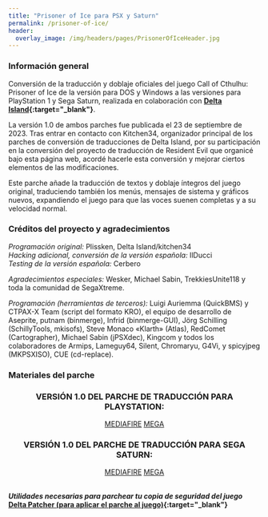 ```yaml
---
title: "Prisoner of Ice para PSX y Saturn"
permalink: /prisoner-of-ice/
header:
  overlay_image: /img/headers/pages/PrisonerOfIceHeader.jpg
---
```


### Información general

Conversión de la traducción y doblaje oficiales del juego Call of Cthulhu: Prisoner of Ice de la versión para DOS y Windows 
a las versiones para PlayStation 1 y Sega Saturn, realizada en colaboración con **[Delta Island](https://www.delta-island.com/forum/){:target="_blank"}**.

La versión 1.0 de ambos parches fue publicada el 23 de septiembre de 2023. Tras entrar en contacto con Kitchen34, organizador principal de los parches de 
conversión de traducciones de Delta Island, por su participación en la conversión del proyecto de traducción de Resident Evil que organicé bajo esta página web, 
acordé hacerle esta conversión y mejorar ciertos elementos de las modificaciones.

Este parche añade la traducción de textos y doblaje íntegros del juego original, traduciendo también los menús, mensajes de sistema y gráficos nuevos, expandiendo 
el juego para que las voces suenen completas y a su velocidad normal.

### Créditos del proyecto y agradecimientos
*Programación original:* Plissken, Delta Island/kitchen34  
*Hacking adicional, conversión de la versión española:* IlDucci  
*Testing de la versión española:* Cerbero

*Agradecimientos especiales:* Wesker, Michael Sabin, TrekkiesUnite118 y toda la comunidad de SegaXtreme.

*Programación (herramientas de terceros):* Luigi Auriemma (QuickBMS) y CTPAX-X Team (script del formato KRO), el equipo 
de desarrollo de Aseprite, putnam (binmerge), Infrid (binmerge-GUI), Jörg 
Schilling (SchillyTools, mkisofs), Steve Monaco «Klarth» (Atlas), RedComet 
(Cartographer), Michael Sabin (jPSXdec), Kingcom y todos los colaboradores 
de Armips, Lameguy64, Silent, Chromaryu, G4Vi, y spicyjpeg (MKPSXISO), 
CUE (cd-replace).

### Materiales del parche

<h3 style="text-align: center;">VERSIÓN 1.0 DEL PARCHE DE TRADUCCIÓN PARA PLAYSTATION:</h3>

<center>
<a href="https://www.mediafire.com/file/o7ty9oawoq72mtw/PriOI-PSXPATCH-ESP.7z/file" class="btn btn--primary btn--x-large" target="_blank">MEDIAFIRE</a> <a href="https://mega.nz/file/UAsEhS5b#8nW4MVUoDfEOAcmR0blItIGw9-CDt47Mi8_KTEpmgfQ" class="btn btn--primary btn--x-large" target="_blank">MEGA</a>
</center>

<h3 style="text-align: center;">VERSIÓN 1.0 DEL PARCHE DE TRADUCCIÓN PARA SEGA SATURN:</h3>

<center>
<a href="https://www.mediafire.com/file/4cx58yck4hov3kz/PriOI-SATURNPATCH-ESP.7z/file" class="btn btn--primary btn--x-large" target="_blank">MEDIAFIRE</a> <a href="https://mega.nz/file/tJlA3ATY#pp8hAEfopvaYocgD1vFWMzU1bGjDHuSrhLAPO1ja7j8" class="btn btn--primary btn--x-large" target="_blank">MEGA</a>
</center><br>

_**Utilidades necesarias para parchear tu copia de seguridad del juego**_  
**[Delta Patcher (para aplicar el parche al juego)](https://github.com/marco-calautti/DeltaPatcher/releases){:target="_blank"}**

